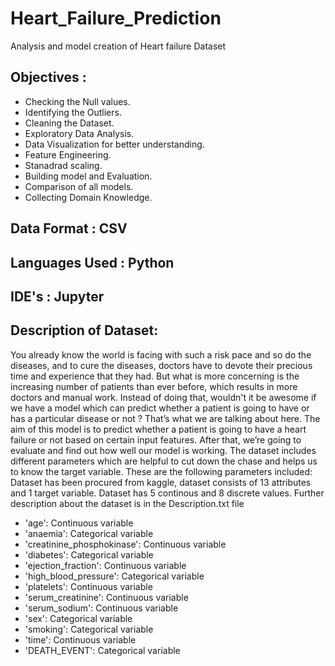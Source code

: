 # Heart_Failure_Prediction
Analysis and model creation of Heart failure Dataset
## Objectives :
 * Checking the Null values.
 * Identifying the Outliers.
 * Cleaning the Dataset.
 * Exploratory Data Analysis.
 * Data Visualization for better understanding.
 * Feature Engineering.
 * Stanadrad scaling.
 * Building model and Evaluation.
 * Comparison of all models.
 * Collecting Domain Knowledge.
  
## Data Format : CSV

## Languages Used : Python

## IDE's : Jupyter

## Description of Dataset:

You already know the world is facing with such a risk pace and so do the diseases, and to cure the diseases, doctors have to devote their precious time and experience that they had. But what is more concerning is the increasing number of patients than ever before, which results in more doctors and manual work. Instead of doing that, wouldn't it be awesome if we have a model which can predict whether a patient is going to have or has a particular disease or not ? That’s what we are talking about here.
	 The aim of this model is to predict whether a patient is going to have a heart failure or not based on certain input features. After that, we’re going to evaluate and find out how well our model is working.
	The dataset includes different parameters which are helpful to cut down the chase and helps us to know the target variable. These are the following parameters included:
        Dataset has been procured from kaggle, dataset consists of 13 attributes and 1 target variable. Dataset has 5 continous and 8 discrete values. Further description about the dataset is in the Description.txt file

* 'age': 			Continuous variable
* 'anaemia': 			Categorical variable
* 'creatinine_phosphokinase': 	Continuous variable
* 'diabetes': 			Categorical variable
* 'ejection_fraction': 		Continuous variable
* 'high_blood_pressure': 	Categorical variable
* 'platelets': 			Continuous variable
* 'serum_creatinine': 		Continuous variable
* 'serum_sodium': 		Continuous variable
* 'sex': 			Categorical variable
* 'smoking': 			Categorical variable
* 'time': 			Continuous variable
* 'DEATH_EVENT': 		Categorical variable
